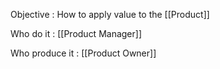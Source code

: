 Objective : How to apply value to the [[Product]]

Who do it : [[Product Manager]]

Who produce it : [[Product Owner]]